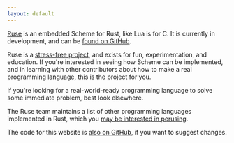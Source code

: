 ```yaml
---
layout: default
---
```


[Ruse][ruse-lang] is an embedded Scheme for Rust, like Lua is for C. It is currently in development, and can be [found on GitHub][ruse].

Ruse is a [stress-free project][stress-free], and exists for fun, experimentation, and education. If you're interested in seeing how Scheme can be implemented, and in learning with other contributors about how to make a real programming language, this is the project for you.

If you're looking for a real-world-ready programming language to solve some immediate problem, best look elsewhere.

The Ruse team maintains a list of other programming languages implemented in Rust, which you [may be interested in perusing][langs-in-rust].

The code for this website is [also on GitHub][website], if you want to suggest changes.

[ruse-lang]: https://github.com/ruse-lang/
[ruse]: https://github.com/ruse-lang/ruse
[stress-free]: https://github.com/ruse-lang/stress-free-manifesto
[langs-in-rust]: https://github.com/ruse-lang/langs-in-rust
[website]: https://github.com/ruse-lang/ruse-lang.github.io

